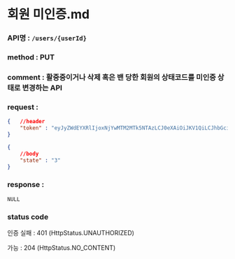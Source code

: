 # 회원 미인증.md
### API명 : `/users/{userId}`

### method : PUT

### comment : 활중중이거나 삭제 혹은 밴 당한 회원의 상태코드를 미인증 상태로 변경하는 API

### request :
~~~json
{   //header
    "token" : "eyJyZWdEYXRlIjoxNjYwMTM2MTk5NTAzLCJ0eXAiOiJKV1QiLCJhbGciOiJIUzI1NiJ9.eyJ1c2VyTnVtIjoiMSIsImV4cCI6MTY2MDE0Njk5OX0.7UY6H0J0Qmlr_noKHsncJIuQY6rKMWe7pdb2kFNDAes"
}
~~~
~~~json
{
    //body
    "state" : "3"
}
~~~

### response :
    NULL

### status code
인증 실패 : 401 (HttpStatus.UNAUTHORIZED)

가능 : 204 (HttpStatus.NO_CONTENT)